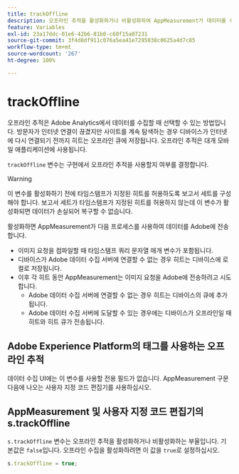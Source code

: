 ```yaml
---
title: trackOffline
description: 오프라인 추적을 활성화하거나 비활성화하여 AppMeasurement가 데이터를 수집하는 방식을 변경합니다.
feature: Variables
exl-id: 23a17ddc-01e6-42b6-81b0-c60f15a07231
source-git-commit: 3f4d8df911c076a5ea41e7295038c0625a4d7c85
workflow-type: tm+mt
source-wordcount: '267'
ht-degree: 100%

---
```


# trackOffline

오프라인 추적은 Adobe Analytics에서 데이터를 수집할 때 선택할 수 있는 방법입니다. 방문자가 인터넷 연결이 끊겼지만 사이트를 계속 탐색하는 경우 디바이스가 인터넷에 다시 연결되기 전까지 히트는 오프라인 큐에 저장됩니다. 오프라인 추적은 대개 모바일 애플리케이션에 사용됩니다.

`trackOffline` 변수는 구현에서 오프라인 추적을 사용할지 여부를 결정합니다.

>[!WARNING]
>
>이 변수를 활성화하기 전에 타임스탬프가 지정된 히트를 허용하도록 보고서 세트를 구성해야 합니다. 보고서 세트가 타임스탬프가 지정된 히트를 허용하지 않는데 이 변수가 활성화되면 데이터가 손실되어 복구할 수 없습니다.

활성화하면 AppMeasurement가 다음 프로세스를 사용하여 데이터를 Adobe에 전송합니다.

* 이미지 요청을 컴파일할 때 타임스탬프 쿼리 문자열 매개 변수가 포함됩니다.
* 디바이스가 Adobe 데이터 수집 서버에 연결할 수 없는 경우 히트는 디바이스에 로컬로 저장됩니다.
* 이후 각 히트 동안 AppMeasurement는 이미지 요청을 Adobe에 전송하려고 시도합니다.
   * Adobe 데이터 수집 서버에 연결할 수 없는 경우 히트는 디바이스의 큐에 추가됩니다.
   * Adobe 데이터 수집 서버에 도달할 수 있는 경우에는 디바이스가 오프라인일 때 히트와 히트 큐가 전송됩니다.

## Adobe Experience Platform의 태그를 사용하는 오프라인 추적

데이터 수집 UI에는 이 변수를 사용할 전용 필드가 없습니다. AppMeasurement 구문 다음에 나오는 사용자 지정 코드 편집기를 사용하십시오.

## AppMeasurement 및 사용자 지정 코드 편집기의 s.trackOffline

`s.trackOffline` 변수는 오프라인 추적을 활성화하거나 비활성화하는 부울입니다. 기본값은 `false`입니다. 오프라인 수집을 활성화하려면 이 값을 `true`로 설정하십시오.

```js
s.trackOffline = true;
```
